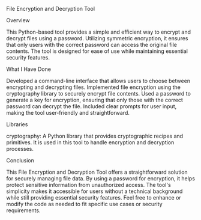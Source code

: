File Encryption and Decryption Tool


Overview

This Python-based tool provides a simple and efficient way to encrypt and decrypt files using a password. Utilizing symmetric encryption, it ensures that only users with the correct password can access the original file contents. The tool is designed for ease of use while maintaining essential security features.

What I Have Done

Developed a command-line interface that allows users to choose between encrypting and decrypting files.
Implemented file encryption using the cryptography library to securely encrypt file contents.
Used a password to generate a key for encryption, ensuring that only those with the correct password can decrypt the file.
Included clear prompts for user input, making the tool user-friendly and straightforward.

Libraries

cryptography: A Python library that provides cryptographic recipes and primitives. It is used in this tool to handle encryption and decryption processes.

Conclusion

This File Encryption and Decryption Tool offers a straightforward solution for securely managing file data. By using a password for encryption, it helps protect sensitive information from unauthorized access. The tool's simplicity makes it accessible for users without a technical background while still providing essential security features. Feel free to enhance or modify the code as needed to fit specific use cases or security requirements.
